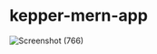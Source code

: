 # kepper-mern-app

![Screenshot (766)](https://user-images.githubusercontent.com/63925374/190825610-85aa6eca-6860-462b-99f6-a94485de13f9.png)
